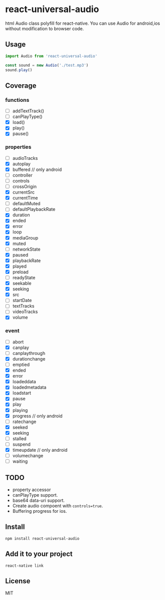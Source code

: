 react-universal-audio
==========

html Audio class polyfill for react-native.
You can use Audio for android,ios without modification to browser code.	

## Usage

<!--
Using ES2017 `async` / `await` internally, you need adding async/await suport in babelrc so in your react-native project.

```javascript
```
-->

```javascript
import Audio from 'react-universal-audio'

const sound = new Audio('./test.mp3')
sound.play()
```

## Coverage

### functions

* [ ] addTextTrack()
* [ ] canPlayType()
* [x] load()
* [x] play()
* [x] pause()

### properties

* [ ] audioTracks	
* [x] autoplay	
* [x] buffered // only android
* [ ] controller
* [ ] controls
* [ ] crossOrigin
* [x] currentSrc
* [x] currentTime
* [ ] defaultMuted
* [ ] defaultPlaybackRate
* [x] duration
* [x] ended	
* [x] error
* [x] loop
* [x] mediaGroup
* [x] muted	
* [ ] networkState	
* [x] paused	
* [x] playbackRate
* [x] played
* [x] preload
* [ ] readyState
* [x] seekable
* [x] seeking
* [x] src
* [ ] startDate
* [ ] textTracks
* [ ] videoTracks
* [x] volume

### event

* [ ] abort	
* [x] canplay
* [ ] canplaythrough
* [x] durationchange
* [ ] emptied
* [x] ended	
* [x] error
* [x] loadeddata
* [x] loadedmetadata
* [x] loadstart
* [x] pause	
* [x] play
* [x] playing
* [x] progress // only android
* [ ] ratechange
* [x] seeked
* [x] seeking
* [ ] stalled
* [ ] suspend
* [x] timeupdate // only android
* [ ] volumechange
* [ ] waiting

## TODO

* property accessor
* canPlayType support.
* base64 data-uri support.
* Create audio compoent with  `controls=true`.
* Buffering progress for ios.

## Install

`npm install react-universal-audio`

## Add it to your project

`react-native link`

## License

MIT

